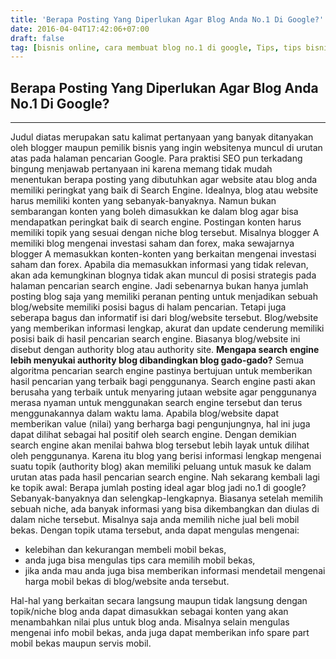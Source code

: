 ```yaml
---
title: 'Berapa Posting Yang Diperlukan Agar Blog Anda No.1 Di Google?'
date: 2016-04-04T17:42:06+07:00
draft: false
tag: [bisnis online, cara membuat blog no.1 di google, Tips, tips bisnis online, tips blogging, tips seo]
---
```

## Berapa Posting Yang Diperlukan Agar Blog Anda No.1 Di Google?
----

Judul diatas merupakan satu kalimat pertanyaan yang banyak ditanyakan oleh blogger maupun pemilik bisnis yang ingin websitenya muncul di urutan atas pada halaman pencarian Google. Para praktisi SEO pun terkadang bingung menjawab pertanyaan ini karena memang tidak mudah menentukan berapa posting yang dibutuhkan agar website atau blog anda memiliki peringkat yang baik di Search Engine. Idealnya, blog atau website harus memiliki konten yang sebanyak-banyaknya. Namun bukan sembarangan konten yang boleh dimasukkan ke dalam blog agar bisa mendapatkan peringkat baik di search engine. Postingan konten harus memiliki topik yang sesuai dengan niche blog tersebut. Misalnya blogger A memiliki blog mengenai investasi saham dan forex, maka sewajarnya blogger A memasukkan konten-konten yang berkaitan mengenai investasi saham dan forex. Apabila dia memasukkan informasi yang tidak relevan, akan ada kemungkinan blognya tidak akan muncul di posisi strategis pada halaman pencarian search engine. Jadi sebenarnya bukan hanya jumlah posting blog saja yang memiliki peranan penting untuk menjadikan sebuah blog/website memiliki posisi bagus di halam pencarian. Tetapi juga seberapa bagus dan informatif isi dari blog/website tersebut. Blog/website yang memberikan informasi lengkap, akurat dan update cenderung memiliki posisi baik di hasil pencarian search engine. Biasanya blog/website ini disebut dengan authority blog atau authority site. **Mengapa search engine lebih menyukai authority blog dibandingkan blog gado-gado?** Semua algoritma pencarian search engine pastinya bertujuan untuk memberikan hasil pencarian yang terbaik bagi penggunanya. Search engine pasti akan berusaha yang terbaik untuk menyaring jutaan website agar penggunanya merasa nyaman untuk menggunakan search engine tersebut dan terus menggunakannya dalam waktu lama. Apabila blog/website dapat memberikan value (nilai) yang berharga bagi pengunjungnya, hal ini juga dapat dilihat sebagai hal positif oleh search engine. Dengan demikian search engine akan menilai bahwa blog tersebut lebih layak untuk dilihat oleh penggunanya. Karena itu blog yang berisi informasi lengkap mengenai suatu topik (authority blog) akan memiliki peluang untuk masuk ke dalam urutan atas pada hasil pencarian search engine. Nah sekarang kembali lagi ke topik awal: Berapa jumlah posting ideal agar blog jadi no.1 di google? Sebanyak-banyaknya dan selengkap-lengkapnya. Biasanya setelah memilih sebuah niche, ada banyak informasi yang bisa dikembangkan dan diulas di dalam niche tersebut. Misalnya saja anda memilih niche jual beli mobil bekas. Dengan topik utama tersebut, anda dapat mengulas mengenai:

*   kelebihan dan kekurangan membeli mobil bekas,
*   anda juga bisa mengulas tips cara memilih mobil bekas,
*   jika anda mau anda juga bisa memberikan informasi mendetail mengenai harga mobil bekas di blog/website anda tersebut.

Hal-hal yang berkaitan secara langsung maupun tidak langsung dengan topik/niche blog anda dapat dimasukkan sebagai konten yang akan menambahkan nilai plus untuk blog anda. Misalnya selain mengulas mengenai info mobil bekas, anda juga dapat memberikan info spare part mobil bekas maupun servis mobil.